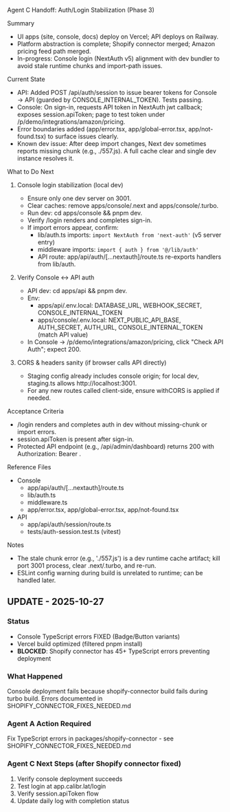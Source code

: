 Agent C Handoff: Auth/Login Stabilization (Phase 3)

Summary
- UI apps (site, console, docs) deploy on Vercel; API deploys on Railway.
- Platform abstraction is complete; Shopify connector merged; Amazon pricing feed path merged.
- In-progress: Console login (NextAuth v5) alignment with dev bundler to avoid stale runtime chunks and import-path issues.

Current State
- API: Added POST /api/auth/session to issue bearer tokens for Console → API (guarded by CONSOLE_INTERNAL_TOKEN). Tests passing.
- Console: On sign-in, requests API token in NextAuth jwt callback; exposes session.apiToken; page to test token under /p/demo/integrations/amazon/pricing.
- Error boundaries added (app/error.tsx, app/global-error.tsx, app/not-found.tsx) to surface issues clearly.
- Known dev issue: After deep import changes, Next dev sometimes reports missing chunk (e.g., ./557.js). A full cache clear and single dev instance resolves it.

What to Do Next
1) Console login stabilization (local dev)
   - Ensure only one dev server on 3001.
   - Clear caches: remove apps/console/.next and apps/console/.turbo.
   - Run dev: cd apps/console && pnpm dev.
   - Verify /login renders and completes sign-in.
   - If import errors appear, confirm:
     - lib/auth.ts imports: `import NextAuth from 'next-auth'` (v5 server entry)
     - middleware imports: `import { auth } from '@/lib/auth'`
     - API route: app/api/auth/[...nextauth]/route.ts re-exports handlers from lib/auth.

2) Verify Console ↔ API auth
   - API dev: cd apps/api && pnpm dev.
   - Env:
     - apps/api/.env.local: DATABASE_URL, WEBHOOK_SECRET, CONSOLE_INTERNAL_TOKEN
     - apps/console/.env.local: NEXT_PUBLIC_API_BASE, AUTH_SECRET, AUTH_URL, CONSOLE_INTERNAL_TOKEN (match API value)
   - In Console -> /p/demo/integrations/amazon/pricing, click "Check API Auth"; expect 200.

3) CORS & headers sanity (if browser calls API directly)
   - Staging config already includes console origin; for local dev, staging.ts allows http://localhost:3001.
   - For any new routes called client-side, ensure withCORS is applied if needed.

Acceptance Criteria
- /login renders and completes auth in dev without missing-chunk or import errors.
- session.apiToken is present after sign-in.
- Protected API endpoint (e.g., /api/admin/dashboard) returns 200 with Authorization: Bearer <token>.

Reference Files
- Console
  - app/api/auth/[...nextauth]/route.ts
  - lib/auth.ts
  - middleware.ts
  - app/error.tsx, app/global-error.tsx, app/not-found.tsx
- API
  - app/api/auth/session/route.ts
  - tests/auth-session.test.ts (vitest)

Notes
- The stale chunk error (e.g., './557.js') is a dev runtime cache artifact; kill port 3001 process, clear .next/.turbo, and re-run.
- ESLint config warning during build is unrelated to runtime; can be handled later.


## UPDATE - 2025-10-27

### Status
- Console TypeScript errors FIXED (Badge/Button variants)
- Vercel build optimized (filtered pnpm install)
- **BLOCKED**: Shopify connector has 45+ TypeScript errors preventing deployment

### What Happened
Console deployment fails because shopify-connector build fails during turbo build.
Errors documented in SHOPIFY_CONNECTOR_FIXES_NEEDED.md

### Agent A Action Required
Fix TypeScript errors in packages/shopify-connector - see SHOPIFY_CONNECTOR_FIXES_NEEDED.md

### Agent C Next Steps (after Shopify connector fixed)
1. Verify console deployment succeeds
2. Test login at app.calibr.lat/login
3. Verify session.apiToken flow
4. Update daily log with completion status
